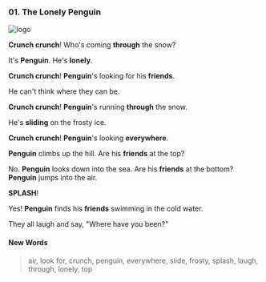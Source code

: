 ### 01. The Lonely Penguin

![logo](./01.The-Lonely-Penguin.jpg)

**Crunch crunch**! Who's coming **through** the snow?

It's **Penguin**. He's **lonely**.

**Crunch crunch**! **Penguin**'s looking for his **friends**.

He can't think where they can be.

**Crunch crunch**! **Penguin**'s running **through** the snow.

He's **sliding** on the frosty ice.

**Crunch crunch**! **Penguin**'s looking **everywhere**.

**Penguin** climbs up the hill. Are his **friends** at the top?

No. **Penguin** looks down into the sea. Are his **friends** at the bottom? **Penguin** jumps into the air.

**SPLASH**!

Yes! **Penguin** finds his **friends** swimming in the cold water.

They all laugh and say, "Where have you been?"

#### New Words

> air, look for, crunch, penguin, everywhere, slide, frosty, splash, laugh, through, lonely, top

